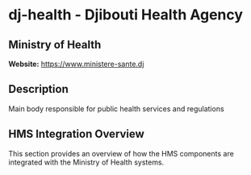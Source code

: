 # dj-health - Djibouti Health Agency

## Ministry of Health

**Website:** https://www.ministere-sante.dj

## Description

Main body responsible for public health services and regulations

## HMS Integration Overview

This section provides an overview of how the HMS components are integrated with the Ministry of Health systems.
